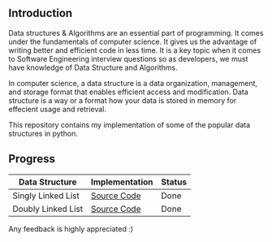 ## Introduction

Data structures & Algorithms are an essential part of programming. It comes under the fundamentals of computer science. It gives us the advantage of writing better and efficient code in less time. It is a key topic when it comes to Software Engineering interview questions so as developers, we must have knowledge of Data Structure and Algorithms.

In computer science, a data structure is a data organization, management, and storage format that enables efficient access and modification.
Data structure is a way or a format how your data is stored in memory for effecient usage and retrieval.

This repository contains my implementation of some of the popular data structures in python.

## Progress

|   Data Structure   |                 Implementation                   |   Status  |
| ------------------ | ------------------------------------------------ |-----------|
| Singly Linked List |[Source Code](Implementations/LinkedLists.py#L88) |    Done   |
| Doubly Linked List |[Source Code](Implementations/LinkedLists.py#L264)|    Done   |


Any feedback is highly appreciated :)